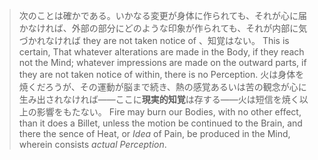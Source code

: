 


> 次のことは確かである。いかなる変更が身体に作られても、それが心に届かなければ、外部の部分にどのような印象が作られても、それが内部に気づかれなければ they are not taken notice of 、知覚はない。
> This is certain, That whatever alterations are made in the Body, if they reach not the Mind; whatever impressions are made on the outward parts, if they are not taken notice of within, there is no Perception. 
> 火は身体を焼くだろうが、その運動が脳まで続き、熱の感覚あるいは苦の観念が心に生み出されなければ——ここに**現実的知覚**は存する——火は短信を焼く以上の影響をもたない。
> Fire may burn our Bodies, with no other effect, than it does a Billet, unless the motion be continued to the Brain, and there the sence of Heat, or *Idea* of Pain, be produced in the Mind, wherein consists *actual Perception*.